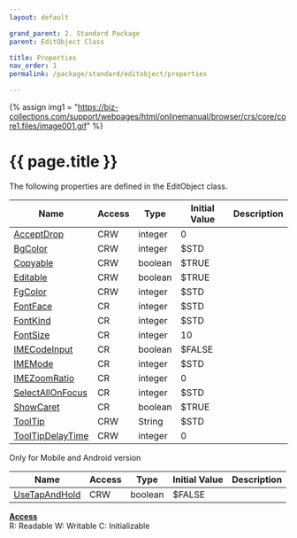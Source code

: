 ```yaml
---
layout: default

grand_parent: 2. Standard Package
parent: EditObject Class

title: Properties
nav_order: 1
permalink: /package/standard/editobject/properties

---
```

{% assign img1 = "https://biz-collections.com/support/webpages/html/onlinemanual/browser/crs/core/core1.files/image001.gif" %}


# {{ page.title }}

The following properties are defined in the EditObject class.

|Name       | Access | Type   | Initial Value |  Description |
|----------	|--------|--------|---------------|--------------|
|[AcceptDrop](/package/standard/editobject/properties/acceptdrop) | CRW | integer | 0 |  |
|[BgColor](/package/standard/editobject/properties/bgcolor) | CRW | integer | $STD |  |
|[Copyable](/package/standard/editobject/properties/copyable) | CRW | boolean | $TRUE |  |
|[Editable](/package/standard/editobject/properties/editable) | CRW | boolean | $TRUE |  |
|[FgColor](/package/standard/editobject/properties/fgcolor) | CRW | integer | $STD |  |
|[FontFace](/package/standard/editobject/properties/fontface) | CR | integer | $STD |  |
|[FontKind](/package/standard/editobject/properties/fontkind) | CR | integer | $STD |  |
|[FontSize](/package/standard/editobject/properties/fontsize) | CR | integer | 10 |  |
|[IMECodeInput](/package/standard/editobject/properties/imecodeinput) | CR | boolean | $FALSE |  |
|[IMEMode](/package/standard/editobject/properties/imemode) | CR | integer | $STD |  |
|[IMEZoomRatio](/package/standard/editobject/properties/imezoomratio) | CR | integer | 0 |  |
|[SelectAllOnFocus](/package/standard/editobject/properties/selectallonfocus) | CR | integer | $STD |  |
|[ShowCaret](/package/standard/editobject/properties/showcaret) | CR | boolean | $TRUE |  |
|[ToolTip](/package/standard/editobject/properties/tooltip) | CRW | String | $STD |  |
|[ToolTipDelayTime](/package/standard/editobject/properties/tooltipdelaytime) | CRW | integer | 0 |  |


Only for Mobile and Android version

|Name       | Access | Type   | Initial Value |  Description |
|----------	|--------|--------|---------------|--------------|
|[UseTapAndHold](/package/standard/editobject/properties/usetapandhold) | CRW | boolean | $FALSE |  |

<u><b>Access</b></u><br>
R: Readable
W: Writable
C: Initializable